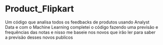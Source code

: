 # Product_Flipkart
Um código que analisa todos os feedbacks de produtos usando Analyst Data e com o Machine Learning completei o código fazendo uma previsão e frequências das notas e nisso me baseie nos novos que irão ler para saber a previsão desses novos publicos
